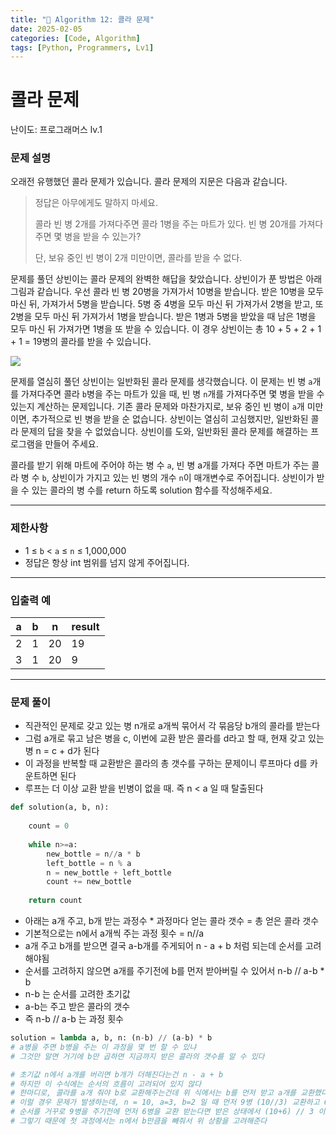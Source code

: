 ```yaml
---
title: "🧠 Algorithm 12: 콜라 문제"
date: 2025-02-05
categories: [Code, Algorithm]
tags: [Python, Programmers, Lv1]
---
```


# 콜라 문제

난이도: 프로그래머스 lv.1

### **문제 설명**

오래전 유행했던 콜라 문제가 있습니다. 콜라 문제의 지문은 다음과 같습니다.

> 정답은 아무에게도 말하지 마세요.
> 
> 
> 콜라 빈 병 2개를 가져다주면 콜라 1병을 주는 마트가 있다. 빈 병 20개를 가져다주면 몇 병을 받을 수 있는가?
> 
> 단, 보유 중인 빈 병이 2개 미만이면, 콜라를 받을 수 없다.
> 

문제를 풀던 상빈이는 콜라 문제의 완벽한 해답을 찾았습니다. 상빈이가 푼 방법은 아래 그림과 같습니다. 우선 콜라 빈 병 20병을 가져가서 10병을 받습니다. 받은 10병을 모두 마신 뒤, 가져가서 5병을 받습니다. 5병 중 4병을 모두 마신 뒤 가져가서 2병을 받고, 또 2병을 모두 마신 뒤 가져가서 1병을 받습니다. 받은 1병과 5병을 받았을 때 남은 1병을 모두 마신 뒤 가져가면 1병을 또 받을 수 있습니다. 이 경우 상빈이는 총 10 + 5 + 2 + 1 + 1 = 19병의 콜라를 받을 수 있습니다.

![](https://grepp-programmers.s3.ap-northeast-2.amazonaws.com/files/production/95ce1c11-2f21-4248-8bfc-e330299cbb9a/image6.PNG)

문제를 열심히 풀던 상빈이는 일반화된 콜라 문제를 생각했습니다. 이 문제는 빈 병 `a`개를 가져다주면 콜라 `b`병을 주는 마트가 있을 때, 빈 병 `n`개를 가져다주면 몇 병을 받을 수 있는지 계산하는 문제입니다. 기존 콜라 문제와 마찬가지로, 보유 중인 빈 병이 `a`개 미만이면, 추가적으로 빈 병을 받을 순 없습니다. 상빈이는 열심히 고심했지만, 일반화된 콜라 문제의 답을 찾을 수 없었습니다. 상빈이를 도와, 일반화된 콜라 문제를 해결하는 프로그램을 만들어 주세요.

콜라를 받기 위해 마트에 주어야 하는 병 수 `a`, 빈 병 a개를 가져다 주면 마트가 주는 콜라 병 수 `b`, 상빈이가 가지고 있는 빈 병의 개수 `n`이 매개변수로 주어집니다. 상빈이가 받을 수 있는 콜라의 병 수를 return 하도록 solution 함수를 작성해주세요.

---

### 제한사항

- 1 ≤ `b` < `a` ≤ `n` ≤ 1,000,000
- 정답은 항상 int 범위를 넘지 않게 주어집니다.

---

### 입출력 예

| a | b | n | result |
| --- | --- | --- | --- |
| 2 | 1 | 20 | 19 |
| 3 | 1 | 20 | 9 |

---

### 문제 풀이

- 직관적인 문제로 갖고 있는 병 n개로 a개씩 묶어서 각 묶음당 b개의 콜라를 받는다
- 그럼 a개로 묶고 남은 병을 c, 이번에 교환 받은 콜라를 d라고 할 때, 현재 갖고 있는 병 n = c + d가 된다
- 이 과정을 반복할 때 교환받은 콜라의 총 갯수를 구하는 문제이니 루프마다 d를 카운트하면 된다
- 루프는 더 이상 교환 받을 빈병이 없을 때. 즉 n < a 일 때 탈출된다

```python
def solution(a, b, n):
    
    count = 0
    
    while n>=a:
        new_bottle = n//a * b
        left_bottle = n % a
        n = new_bottle + left_bottle
        count += new_bottle
        
    return count
```

- 아래는 a개 주고, b개 받는 과정수 * 과정마다 얻는 콜라 갯수 = 총 얻은 콜라 갯수
- 기본적으로는 n에서 a개씩 주는 과정 횟수 = n//a
- a개 주고 b개를 받으면 결국 a-b개를 주게되어 n - a + b 처럼 되는데 순서를 고려 해야됨
- 순서를 고려하지 않으면 a개를 주기전에 b를 먼저 받아버릴 수 있어서 n-b // a-b * b
- n-b 는 순서를 고려한 초기값
- a-b는 주고 받은 콜라의 갯수
- 즉 n-b // a-b 는 과정 횟수

```python
solution = lambda a, b, n: (n-b) // (a-b) * b
# a병을 주면 b병을 주는 이 과정을 몇 번 할 수 있냐
# 그것만 알면 거기에 b만 곱하면 지금까지 받은 콜라의 갯수를 알 수 있다

# 초기값 n에서 a개를 버리면 b개가 더해진다는건 n - a + b
# 하지만 이 수식에는 순서의 흐름이 고려되어 있지 않다
# 한마디로, 콜라를 a개 줘야 b로 교환해주는건데 위 식에서는 b를 먼저 받고 a개를 교환했다고도 볼 수 있다
# 이럴 경우 문제가 발생하는데, n = 10, a=3, b=2 일 때 먼저 9병 (10//3) 교환하고 6병(3*2) 받을 수 있는데
# 순서를 거꾸로 9병을 주기전에 먼저 6병을 교환 받는다면 받은 상태에서 (10+6) // 3 이 되어버린다.
# 그렇기 때문에 첫 과정에서는 n에서 b만큼을 빼줘서 위 상황을 고려해준다
```
